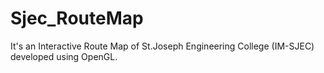 # Sjec_RouteMap
It's an Interactive Route Map of St.Joseph Engineering College (IM-SJEC) developed using OpenGL.
